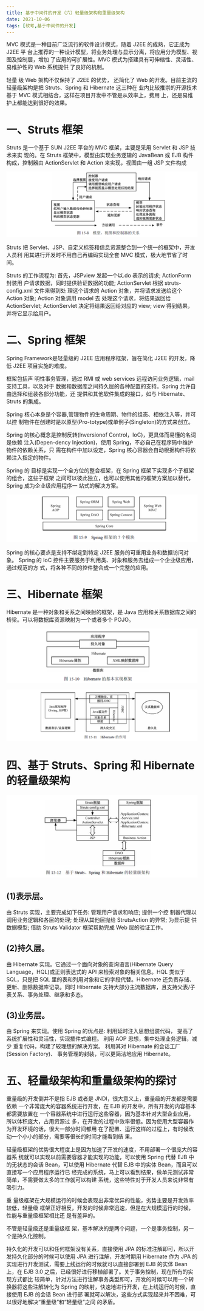```yaml
---
title: 基于中间件的开发（六）轻量级架构和重量级架构
date: 2021-10-06
tags: [软考,基于中间件的开发]
---
```



MVC 模式是一种目前广泛流行的软件设计模式，随着 J2EE 的成熟，它正成为 J2EE 平 台上推荐的一种设计模型，将业务处理与显示分离，将应用分为模型、视图及控制层，增加 了应用的可扩展性。MVC 模式为搭建具有可伸缩性、灵活性、易维护性的 Web 系统提供 了良好的机制。

轻量 级 Web 架构不仅保持了 J2EE 的优势， 还简化了 Web 的开发。目前主流的轻量级架构是把 Struts、Spring 和 Hibernate 这三种在 业内比较推崇的开源技术基于 MVC 模式相结合，这样在项目开发中不管是从效率上，费用 上，还是易维护上都能达到很好的效果。

# 一、Struts 框架
Struts 是一个基于 SUN J2EE 平台的 MVC 框架，主要是采用 Servlet 和 JSP 技术来实 现的。在 Struts 框架中，模型由实现业务逻辑的 JavaBean 或 EJB 构件构成，控制器由 ActionServlet 和 Action 来实现，视图由一组 JSP 文件构成


![](/images/ruankao/7-5.png)

Struts 把 Servlet、JSP、自定义标签和信息资源整合到一个统一的框架中，开发人员利 用其进行开发时不用自己再编码实现全套 MVC 模式，极大地节省了时间。

Struts 的工作流程为:
首先，JSPview 发起一个以.do 表示的请求;
ActionForm 封装用 户请求数据，同时提供验证数据的功能;
ActionServlet 根据 struts-config.xml 文件来得到处 理这个请求的 Action 对象，并将请求发送给这个 Action 对象;
Action 对象调用 model 去 处理这个请求，将结果返回给 ActionServlet;
ActionServlet 决定将结果返回给对应的 view; 
view 得到结果，并将它显示给用户。


# 二、Spring 框架

Spring Framework是轻量级的 J2EE 应用程序框架，旨在简化 J2EE 的开发，降低 J2EE 项目实施的难度。

框架包括声 明性事务管理，通过 RMI 或 web services 远程访问业务逻辑，mail 支持工具，以及对于 数据和数据库之间持久层的各种配置的支持。Spring 允许自由选择和组装各部分功能，还 提供和其他软件集成的接口，如与 Hibernate、Struts 的集成。


Spring 核心本身是个容器,管理物件的生命周期、物件的组态、相依注入等，并可以控 制物件在创建时是以原型(Pro-totype)或单例子(Singleton)的方式来创立。


Spring 的核心概念是控制反转(Inversionof Control，IoC)，更具体而易懂的名词是依赖 注入(Depen-dency Injection)，使用 Spring，不必自己在程序码中维护物件的依赖关系，只 需在构件中加以设定，Spring 核心容器会自动根据构件将依赖注入指定的物件。

Spring 的 目标是实现一个全方位的整合框架，在 Spring 框架下实现多个子框架的组合，这些子框架 之间可以彼此独立，也可以使用其他的框架方案加以替代，Spring 成为企业级应用程序一 站式的解决方案。


![](/images/ruankao/7-6.png)

Spring 的核心要点是支持不绑定到特定 J2EE 服务的可重用业务和数据访问对象。 Spring 的 IoC 控件主要服务于利用类、对象和服务去组成一个企业级应用，通过规范的方 式，将各种不同的控件整合成一个完整的应用。

# 三、Hibernate 框架
Hibernate 是一种对象和关系之间映射的框架，是 Java 应用和关系数据库之间的桥梁。可以将数据库资源映射为一个或者多个 POJO。

![](/images/ruankao/7-7.png)

![](/images/ruankao/7-8.png)

# 四、基于 Struts、Spring 和 Hibernate 的轻量级架构

![](/images/ruankao/7-9.png)

## (1)表示层。
由 Struts 实现，主要完成如下任务:
管理用户请求和响应;
提供一个控 制器代理以调用业务逻辑和各层的处理;
处理从其他层抛给 StrutsAction 的异常;
为显示提 供数据模型;
借助 Struts Validator 框架帮助完成 Web 层的验证工作。


## (2)持久层。
由 Hibernate 实现。它通过一个面向对象的查询语言(Hibernate Query Language，HQL)或正则表达式的 API 来检索对象的相关信息。HQL 类似于 SQL，只是把 SQL 里的表和列用对象和它的字段代替。Hibernate 还负责存储、更新、删除数据库记录。同时 Hibernate 支持大部分主流数据库，且支持父表/子表关系、事务处理、继承和多态。

## (3)业务层。
由 Spring 来实现。使用 Spring 的优点是:
利用延时注入思想组装代码， 提高了系统扩展性和灵活性，实现插件式编程。
利用 AOP 思想，集中处理业务逻辑，减少 重复代码，构建了较理想的解决方案。
利用其对 Hibernate 的会话工厂(Session Factory)、 事务管理的封装，可以更简洁地应用 Hibernate。

# 五、轻量级架构和重量级架构的探讨

重量级的开发倒并不是指 EJB 或者是 JNDI，很大意义上，重量级的开发都是需要依赖 一个非常庞大的容器系统进行开发，在 EJB 的开发中，所有开发的内容基本都需要放置在 一个容器系统中进行运行这些容器，因为基本针对大型企业应用，所以体积庞大，占用资源过 多，在开发的过程中效率很低。因为使用大型容器作为开发环境的话，很大一部分时间都用 在了配置、运行这样的过程上，有时候改动一个小小的部分，需要等很长的时间才能看到结 果。

轻量级框架的优势很大程度上是因为加速了开发的速度，不用部署一个很庞大的容器系 统就可以实现以前需要容器才能实现的功能，可以使用 Spring 代替 EJB 中的无状态的会话 Bean，可以使用 Hibernate 代替 EJB 中的实体 Bean，而且可以直接写一个应用程序运行已 经完成的系统，马上可以看到结果，做单元测试非常简单，不需要做太多的工作就可以构建 系统，这些特性对于开发人员来说非常有吸引力。

重 量级框架在大规模运行的时候会表现出非常优异的性能，劣势主要是开发效率较低，轻量级 框架正好相反，开发的时候非常迅速，但是在大规模运行的时候，性能与重量级框架相比还 是有差异的。

不管是轻量级还是重量级框 架，基本解决的是两个问题，一个是事务控制，另一个是持久化控制。

持久化的开发可以和任何框架没有关系，直接使用 JPA 的标准注解即可，所以开发持久化部分的时候可以使用 JPA 进行注解，开发时期用 Hibernate 作为 JPA 的实现进行开发测试，需要上线运行的时候就可以直接部署到 EJB 的实体 Bean 上，在 EJB 3.0 之后，已经很好进行移植部署了。关于事务控制，现在所有的实现方式都比 较简单，针对方法进行注解事务类型即可，开发的时候可以用一个转换器将这些注解转化为 Spring 的映射，快速地进行开发，在上线运行的时候，直接使用 EJB 的会话 Bean 进行部 署就可以解决，这些方式实现起来并不困难，可以很好地解决“重量级”和“轻量级”之间 的矛盾。
